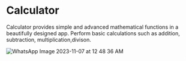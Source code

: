 # Calculator
Calculator provides simple and advanced mathematical functions in a beautifully designed app. Perform basic calculations such as addition, subtraction, multiplication,divison.

![WhatsApp Image 2023-11-07 at 12 48 36 AM](https://github.com/coderlakshayjain/Calculator/assets/53349105/57a13dbc-594a-47a9-9b10-5cf8ff7ed47b)

